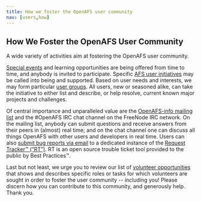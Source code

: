 ```yaml
---
title: How we foster the OpenAFS user community
nav: [users,how]
---
```


## How We Foster the OpenAFS User Community ##

A wide variety of activities aim at fostering the OpenAFS user community.

[Special events]({{site.github.url}}/users/events) and learning opportunities are being offered from time to time, and anybody is invited to participate.  Specific [AFS user initiatives]({{site.github.url}}/users/initiatives) may be called into being and supported.  Based on user needs and interests, we may form particular [user groups]({{site.github.url}}/users/groups).  All users, new or seasoned alike, can take the initiative to either list and describe, or help resolve, current known major projects and challenges.

Of central importance and unparalleled value are the [OpenAFS-info mailing list]({{site.github.url}}/users/lists) and the #OpenAFS IRC chat channel on the FreeNode IRC network. On the mailing list, anybody can submit questions and receive answers from their peers in (almost) real time; and on the chat channel one can discuss all things OpenAFS with other users and developers in real time. Users can also [submit bug reports via email](mailto:openafs-bugs@openafs.org) to a dedicated instance of the [Request Tracker™ (“RT”)](https://rt.central.org/rt/?user=guest&pass=guest).  RT is an open source trouble ticket tool provided to the public by Best Practices™.

Last but not least, we urge you to review our list of [volunteer opportunities]({{site.github.url}}/help/volunteer) that shows and describes specific roles or tasks for which volunteers are sought in order to foster the user community -- including you! Please discern how you can contribute to this community, and generously help.  Thank you.
